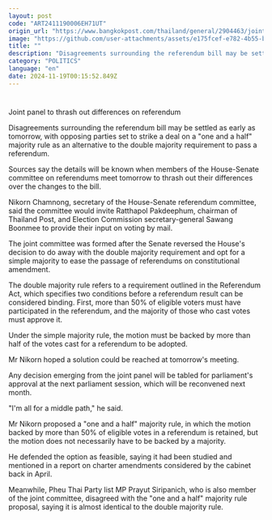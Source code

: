 ```yaml
---
layout: post
code: "ART2411190006EH71UT"
origin_url: "https://www.bangkokpost.com/thailand/general/2904463/joint-panel-to-thrash-out-differences-on-referendum"
image: "https://github.com/user-attachments/assets/e175fcef-e782-4b55-b386-358454b33277"
title: ""
description: "Disagreements surrounding the referendum bill may be settled as early as tomorrow, with opposing parties set to strike a deal on a \"one and a half\" majority rule as an alternative to the double majority requirement to pass a referendum."
category: "POLITICS"
language: "en"
date: 2024-11-19T00:15:52.849Z
---
```


# 

Joint panel to thrash out differences on referendum

Disagreements surrounding the referendum bill may be settled as early as tomorrow, with opposing parties set to strike a deal on a "one and a half" majority rule as an alternative to the double majority requirement to pass a referendum.

Sources say the details will be known when members of the House-Senate committee on referendums meet tomorrow to thrash out their differences over the changes to the bill.

Nikorn Chamnong, secretary of the House-Senate referendum committee, said the committee would invite Ratthapol Pakdeephum, chairman of Thailand Post, and Election Commission secretary-general Sawang Boonmee to provide their input on voting by mail.

The joint committee was formed after the Senate reversed the House's decision to do away with the double majority requirement and opt for a simple majority to ease the passage of referendums on constitutional amendment.

The double majority rule refers to a requirement outlined in the Referendum Act, which specifies two conditions before a referendum result can be considered binding. First, more than 50% of eligible voters must have participated in the referendum, and the majority of those who cast votes must approve it.

Under the simple majority rule, the motion must be backed by more than half of the votes cast for a referendum to be adopted.

Mr Nikorn hoped a solution could be reached at tomorrow's meeting.

Any decision emerging from the joint panel will be tabled for parliament's approval at the next parliament session, which will be reconvened next month.

"I'm all for a middle path," he said.

Mr Nikorn proposed a "one and a half" majority rule, in which the motion backed by more than 50% of eligible votes in a referendum is retained, but the motion does not necessarily have to be backed by a majority.

He defended the option as feasible, saying it had been studied and mentioned in a report on charter amendments considered by the cabinet back in April.

Meanwhile, Pheu Thai Party list MP Prayut Siripanich, who is also member of the joint committee, disagreed with the "one and a half" majority rule proposal, saying it is almost identical to the double majority rule.
